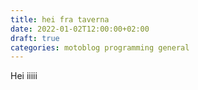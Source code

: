 ```yaml
---
title: hei fra taverna
date: 2022-01-02T12:00:00+02:00
draft: true
categories: motoblog programming general
---
```



Hei iiiii
